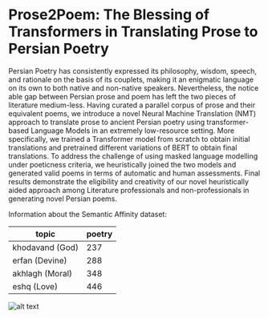 # Prose2Poem: The Blessing of Transformers in Translating Prose to Persian Poetry

Persian Poetry has consistently expressed its philosophy, wisdom, speech, and rationale on the basis of its couplets, making it an enigmatic language on its own to both native and non-native speakers. Nevertheless, the notice able gap between Persian prose and poem has left the two pieces of literature medium-less. Having curated a parallel corpus of prose and their equivalent poems, we introduce a novel Neural Machine Translation (NMT) approach to translate prose to ancient Persian poetry using transformer-based Language Models in an extremely low-resource setting. More specifically, we trained a Transformer model from scratch to obtain initial translations and pretrained different variations of BERT to obtain final translations. To address the challenge of using masked language modelling under poeticness criteria, we heuristically joined the two models and generated valid poems in terms of automatic and human assessments. Final results demonstrate the eligibility and creativity of our novel heuristically aided approach among Literature professionals and non-professionals in generating novel Persian poems.


Information about the Semantic Affinity dataset:
	
|topic | poetry |
| ---- | ----|
|khodavand (God) | 237 |
|erfan (Devine) | 288|
|akhlagh (Moral) | 348|
|eshq (Love) | 446|

![alt text](https://github.com/mitramir55/Prose2Poem/blob/main/topics%20dist.png)
